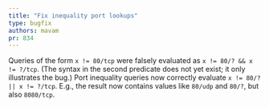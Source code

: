 ```yaml
---
title: "Fix inequality port lookups"
type: bugfix
authors: mavam
pr: 834
---
```


Queries of the form `x != 80/tcp` were falsely evaluated as `x != 80/? && x !=
?/tcp`. (The syntax in the second predicate does not yet exist; it only
illustrates the bug.) Port inequality queries now correctly evaluate `x != 80/?
|| x != ?/tcp`. E.g., the result now contains values like `80/udp` and `80/?`,
but also `8080/tcp`.
